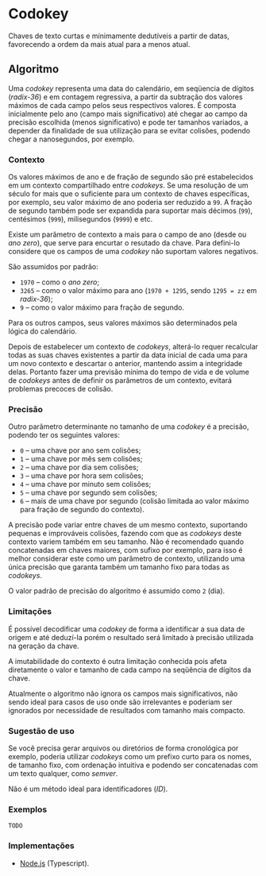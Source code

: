 # Codokey

Chaves de texto curtas e mínimamente dedutíveis a partir de datas, favorecendo a
ordem da mais atual para a menos atual.

## Algoritmo

Uma _codokey_ representa uma data do calendário, em seqüencia de dígitos
(_radix-36_) e em contagem regressiva, a partir da subtração dos valores máximos
de cada campo pelos seus respectivos valores. É composta inicialmente pelo ano
(campo mais significativo) até chegar ao campo da precisão escolhida (menos
significativo) e pode ter tamanhos variados, a depender da finalidade de sua
utilização para se evitar colisões, podendo chegar a nanosegundos, por exemplo.

### Contexto

Os valores máximos de ano e de fração de segundo são pré estabelecidos em um
contexto compartilhado entre _codokeys_. Se uma resolução de um século for mais
que o suficiente para um contexto de chaves específicas, por exemplo, seu valor
máximo de ano poderia ser reduzido a `99`. A fração de segundo também pode ser
expandida para suportar mais décimos (`99`), centésimos (`999`), milisegundos
(`9999`) e etc.

Existe um parâmetro de contexto a mais para o campo de ano (desde ou
_ano zero_), que serve para encurtar o resutado da chave. Para defini-lo
considere que os campos de uma _codokey_ não suportam valores negativos.

São assumidos por padrão:

- `1970` &ndash; como o _ano zero_;
- `3265` &ndash; como o valor máximo para ano (`1970 + 1295`, sendo `1295 = zz`
  em _radix-36_);
- `9` &ndash; como o valor máximo para fração de segundo.

Para os outros campos, seus valores máximos são determinados pela lógica do
calendário.

Depois de estabelecer um contexto de _codokeys_, alterá-lo requer recalcular
todas as suas chaves existentes a partir da data inicial de cada uma para um
novo contexto e descartar o anterior, mantendo assim a integridade delas.
Portanto fazer uma previsão mínima do tempo de vida e de volume de _codokeys_
antes de definir os parâmetros de um contexto, evitará problemas precoces de
colisão.

### Precisão

Outro parâmetro determinante no tamanho de uma _codokey_ é a precisão, podendo
ter os seguintes valores:

- `0` &ndash; uma chave por ano sem colisões;
- `1` &ndash; uma chave por mês sem colisões;
- `2` &ndash; uma chave por dia sem colisões;
- `3` &ndash; uma chave por hora sem colisões;
- `4` &ndash; uma chave por minuto sem colisões;
- `5` &ndash; uma chave por segundo sem colisões;
- `6` &ndash; mais de uma chave por segundo (colisão limitada ao valor máximo
  para fração de segundo do contexto).

A precisão pode variar entre chaves de um mesmo contexto, suportando pequenas e
improváveis colisões, fazendo com que as _codokeys_ deste contexto variem também
em seu tamanho. Não é recomendado quando concatenadas em chaves maiores, com
sufixo por exemplo, para isso é melhor considerar este como um parâmetro de
contexto, utilizando uma única precisão que garanta também um tamanho fixo para
todas as _codokeys_.

O valor padrão de precisão do algoritmo é assumido como `2` (dia).

### Limitações

É possível decodificar uma _codokey_ de forma a identificar a sua data de
origem e até deduzí-la porém o resultado será limitado à precisão utilizada na
geração da chave.

A imutabilidade do contexto é outra limitação conhecida pois afeta diretamente o
valor e tamanho de cada campo na seqüência de dígitos da chave.

Atualmente o algoritmo não ignora os campos mais significativos, não sendo ideal
para casos de uso onde são irrelevantes e poderiam ser ignorados por necessidade
de resultados com tamanho mais compacto.

### Sugestão de uso

Se você precisa gerar arquivos ou diretórios de forma cronológica por exemplo,
poderia utilizar _codokeys_ como um prefixo curto para os nomes,
de tamanho fixo, com ordenação intuitiva e podendo ser concatenadas com um texto
qualquer, como _semver_.

Não é um método ideal para identificadores (_ID_).

### Exemplos

```
TODO
```

[Snowflake ID]: https://en.wikipedia.org/wiki/Snowflake_ID


### Implementações

- [Node.js](nodejs/) (Typescript).
